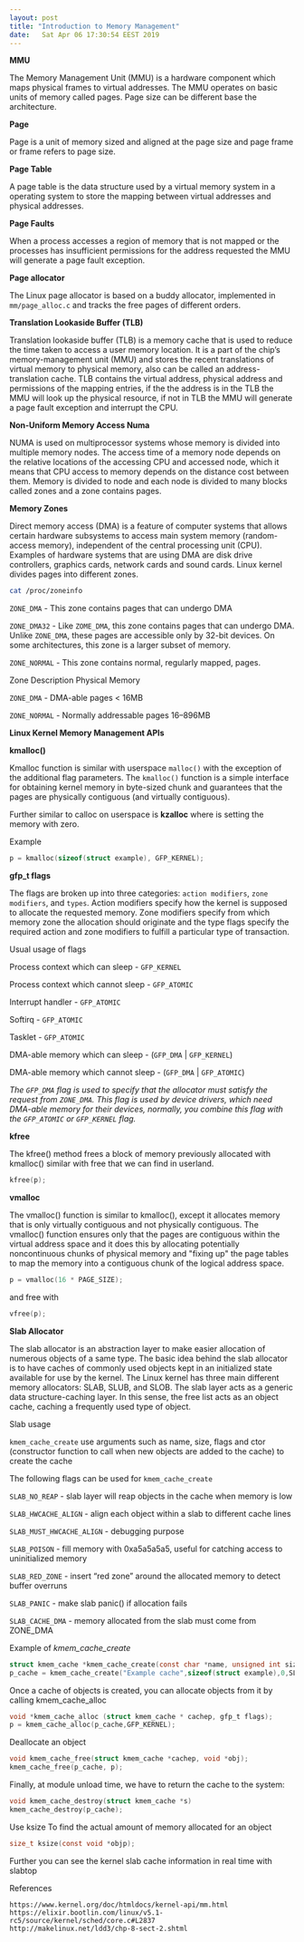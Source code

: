 ```yaml
---
layout: post
title: "Introduction to Memory Management"
date:	Sat Apr 06 17:30:54 EEST 2019
---
```


**MMU**

The Memory Management Unit (MMU) is a hardware component which maps physical frames to virtual addresses. The MMU operates on basic units of memory called pages. Page size can be different base the architecture.

**Page**

Page is a unit of memory sized and aligned at the page size and page frame or frame refers to page size.

**Page Table**

A page table is the data structure used by a virtual memory system in a operating system to store the mapping between virtual addresses and physical addresses.

**Page Faults**

When a process accesses a region of memory that is not mapped or the processes has insufficient permissions for the address requested the MMU will generate a page fault exception.

**Page allocator**

The Linux page allocator is based on a buddy allocator, implemented in `mm/page_alloc.c` and tracks the free pages of different orders.

**Translation Lookaside Buffer (TLB)**

Translation lookaside buffer (TLB) is a memory cache that is used to reduce the time taken to access a user memory location. It is a part of the chip’s memory-management unit (MMU) and stores the recent translations of virtual memory to physical memory, also can be called an address-translation cache. TLB contains the virtual address, physical address and permissions of the mapping entries, if the the address is in the TLB the MMU will look up the physical resource, if not in TLB the MMU will generate a page fault exception and interrupt the CPU.

**Non-Uniform Memory Access Numa**

NUMA is used on multiprocessor systems whose memory is divided into multiple memory nodes. The access time of a memory node depends on the relative locations of the accessing CPU and accessed node, which it means that CPU access to memory depends on the distance cost between them. Memory is divided to node and each node is divided to many blocks called zones and a zone contains pages.

**Memory Zones**

Direct memory access (DMA) is a feature of computer systems that allows certain hardware subsystems to access main system memory (random-access memory), independent of the central processing unit (CPU). 
Examples of hardware systems that are using DMA are disk drive controllers, graphics cards, network cards and sound cards.
Linux kernel divides pages into different zones.

```bash
cat /proc/zoneinfo
```

`ZONE_DMA` - This zone contains pages that can undergo DMA

`ZONE_DMA32` - Like `ZOME_DMA`, this zone contains pages that can undergo DMA. Unlike `ZONE_DMA`, these pages are accessible only by 32-bit devices. On some architectures, this zone is a larger subset of memory.

`ZONE_NORMAL` - This zone contains normal, regularly mapped, pages.

Zone Description Physical Memory

`ZONE_DMA` - DMA-able pages < 16MB

`ZONE_NORMAL` - Normally addressable pages 16–896MB

**Linux Kernel Memory Management APIs**

**kmalloc()**

Kmalloc function is similar with userspace `malloc()` with the exception of the additional flag parameters. The `kmalloc()` function is a simple interface for obtaining kernel memory in byte-sized chunk and guarantees that the pages are physically contiguous (and virtually contiguous). 

Further similar to calloc on userspace is **kzalloc** where is setting the memory with zero.

Example
```c
p = kmalloc(sizeof(struct example), GFP_KERNEL); 
```
	
**gfp_t flags**

The flags are broken up into three categories: `action modifiers`, `zone modifiers`, and `types`. Action modifiers specify how the kernel is supposed to allocate the requested memory. Zone modifiers specify from which memory zone the allocation should originate and the type flags specify the required action and zone modifiers to fulfill a particular type of transaction.

Usual usage of flags

Process context which can sleep - `GFP_KERNEL`

Process context which cannot sleep - `GFP_ATOMIC`

Interrupt handler - `GFP_ATOMIC`

Softirq - `GFP_ATOMIC`

Tasklet -  `GFP_ATOMIC`

DMA-able memory which can sleep - (`GFP_DMA` | `GFP_KERNEL`)

DMA-able memory which cannot sleep - (`GFP_DMA` | `GFP_ATOMIC`)

*The `GFP_DMA` flag is used to specify that the allocator must satisfy the request from `ZONE_DMA`. This flag is used by device drivers, which need DMA-able memory for their devices, normally, you combine this flag with the `GFP_ATOMIC` or `GFP_KERNEL` flag.*

**kfree**

The kfree() method frees a block of memory previously allocated with kmalloc() similar with free that we can find in userland.

```c
kfree(p);
```

**vmalloc**

The vmalloc() function is similar to kmalloc(), except it allocates memory that is only virtually contiguous and not physically contiguous. The vmalloc() function ensures only that the pages are contiguous within the virtual address space and it does this by allocating potentially noncontinuous chunks of physical memory and "fixing up" the page tables to map the memory into a contiguous chunk of the logical address space.

```c
p = vmalloc(16 * PAGE_SIZE);
```

and free with

```c 
vfree(p);
```


**Slab Allocator**

The slab allocator is an abstraction layer to make easier allocation of numerous objects of a same type. 
The basic idea behind the slab allocator is to have caches of commonly used objects kept in an initialized state available for use by the kernel. The Linux kernel has three main different memory allocators: SLAB, SLUB, and SLOB. The slab layer acts as a generic data structure-caching layer. In this sense, the free list acts as an object cache, caching a frequently used type of object. 

Slab usage

`kmem_cache_create` use arguments such as name, size, flags and ctor (constructor function to call when new objects are added to the cache) to create the cache

The following flags can be used for `kmem_cache_create`

`SLAB_NO_REAP` - slab layer will reap objects in the cache when memory is low

`SLAB_HWCACHE_ALIGN` - align each object within a slab to different cache lines

`SLAB_MUST_HWCACHE_ALIGN` - debugging purpose

`SLAB_POISON` - fill memory with 0xa5a5a5a5, useful for catching access to uninitialized memory

`SLAB_RED_ZONE` - insert “red zone” around the allocated memory to detect buffer overruns

`SLAB_PANIC` - make slab panic() if allocation fails

`SLAB_CACHE_DMA` - memory allocated from the slab must come from ZONE_DMA


Example of *kmem_cache_create*

```c
struct kmem_cache *kmem_cache_create(const char *name, unsigned int size, unsigned int align,slab_flags_t flags, void (*ctor)(void *));
p_cache = kmem_cache_create("Example cache",sizeof(struct example),0,SLAB_HWCACHE_ALIGN,NULL_NULL);
```

Once a cache of objects is created, you can allocate objects from it by calling kmem_cache_alloc

```c
void *kmem_cache_alloc (struct kmem_cache * cachep, gfp_t flags);
p = kmem_cache_alloc(p_cache,GFP_KERNEL);
```

Deallocate an object

```c
void kmem_cache_free(struct kmem_cache *cachep, void *obj);
kmem_cache_free(p_cache, p);
```

Finally, at module unload time, we have to return the cache to the system:

```c
void kmem_cache_destroy(struct kmem_cache *s)
kmem_cache_destroy(p_cache);
```
Use ksize To find the actual amount of memory allocated for an object

```c
size_t ksize(const void *objp);
```

Further you can see the kernel slab cache information in real time with slabtop

References

	https://www.kernel.org/doc/htmldocs/kernel-api/mm.html
	https://elixir.bootlin.com/linux/v5.1-rc5/source/kernel/sched/core.c#L2837
	http://makelinux.net/ldd3/chp-8-sect-2.shtml
